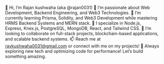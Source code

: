 👋 Hi, I’m Rajan kushwaha (aka @rajan0031)
👀 I’m passionate about Web Development, Backend Engineering, and Web3 Technologies.
🌱 I’m currently learning Prisma, Solidity, and Web3 Development while mastering HRMS Backend Systems and MERN stack.
💼 I specialize in Node.js, Express, Knex.js, PostgreSQL, MongoDB, React, and Tailwind CSS.
💞️ I’m looking to collaborate on full-stack projects, blockchain-based applications, and scalable backend systems.
📫 Reach me at raykushwaha0031@gmail.com or connect with me on my projects!
🚀 Always exploring new tech and optimizing code for performance! Let’s build something amazing.
